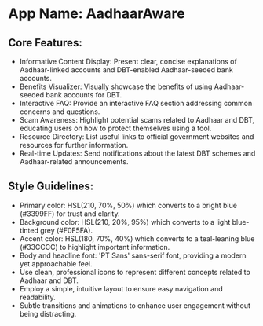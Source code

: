 # **App Name**: AadhaarAware

## Core Features:

- Informative Content Display: Present clear, concise explanations of Aadhaar-linked accounts and DBT-enabled Aadhaar-seeded bank accounts.
- Benefits Visualizer: Visually showcase the benefits of using Aadhaar-seeded bank accounts for DBT.
- Interactive FAQ: Provide an interactive FAQ section addressing common concerns and questions.
- Scam Awareness: Highlight potential scams related to Aadhaar and DBT, educating users on how to protect themselves using a tool.
- Resource Directory: List useful links to official government websites and resources for further information.
- Real-time Updates: Send notifications about the latest DBT schemes and Aadhaar-related announcements.

## Style Guidelines:

- Primary color: HSL(210, 70%, 50%) which converts to a bright blue (#3399FF) for trust and clarity.
- Background color: HSL(210, 20%, 95%) which converts to a light blue-tinted grey (#F0F5FA).
- Accent color: HSL(180, 70%, 40%) which converts to a teal-leaning blue (#33CCCC) to highlight important information.
- Body and headline font: 'PT Sans' sans-serif font, providing a modern yet approachable feel.
- Use clean, professional icons to represent different concepts related to Aadhaar and DBT.
- Employ a simple, intuitive layout to ensure easy navigation and readability.
- Subtle transitions and animations to enhance user engagement without being distracting.